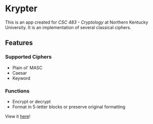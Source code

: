 # Krypter

This is an app created for *CSC 483 - Cryptology* at Northern Kentucky University.  It is an implementation of several classical ciphers.

## Features
### Supported Ciphers
- Plain ol' MASC
- Caesar
- Keyword

### Functions
- Encrypt or decrypt
- Format in 5-letter blocks or preserve original formatting

View it [here](https://maples3.github.io/Krypter/)!
